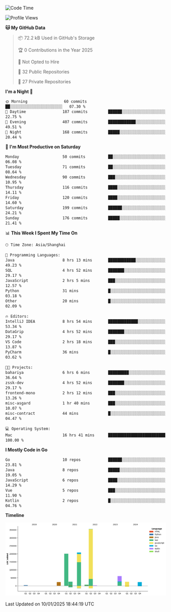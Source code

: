 <!--START_SECTION:waka-->
![Code Time](http://img.shields.io/badge/Code%20Time-3%2C948%20hrs%207%20mins-blue)

![Profile Views](http://img.shields.io/badge/Profile%20Views-0-blue)

**🐱 My GitHub Data** 

> 📦 72.2 kB Used in GitHub's Storage 
 > 
> 🏆 0 Contributions in the Year 2025
 > 
> 🚫 Not Opted to Hire
 > 
> 📜 32 Public Repositories 
 > 
> 🔑 27 Private Repositories 
 > 
**I'm a Night 🦉** 

```text
🌞 Morning                60 commits          ██░░░░░░░░░░░░░░░░░░░░░░░   07.30 % 
🌆 Daytime                187 commits         ██████░░░░░░░░░░░░░░░░░░░   22.75 % 
🌃 Evening                407 commits         ████████████░░░░░░░░░░░░░   49.51 % 
🌙 Night                  168 commits         █████░░░░░░░░░░░░░░░░░░░░   20.44 % 
```
📅 **I'm Most Productive on Saturday** 

```text
Monday                   50 commits          ██░░░░░░░░░░░░░░░░░░░░░░░   06.08 % 
Tuesday                  71 commits          ██░░░░░░░░░░░░░░░░░░░░░░░   08.64 % 
Wednesday                90 commits          ███░░░░░░░░░░░░░░░░░░░░░░   10.95 % 
Thursday                 116 commits         ████░░░░░░░░░░░░░░░░░░░░░   14.11 % 
Friday                   120 commits         ████░░░░░░░░░░░░░░░░░░░░░   14.60 % 
Saturday                 199 commits         ██████░░░░░░░░░░░░░░░░░░░   24.21 % 
Sunday                   176 commits         █████░░░░░░░░░░░░░░░░░░░░   21.41 % 
```


📊 **This Week I Spent My Time On** 

```text
🕑︎ Time Zone: Asia/Shanghai

💬 Programming Languages: 
Java                     8 hrs 13 mins       ████████████░░░░░░░░░░░░░   49.23 % 
SQL                      4 hrs 52 mins       ███████░░░░░░░░░░░░░░░░░░   29.17 % 
JavaScript               2 hrs 5 mins        ███░░░░░░░░░░░░░░░░░░░░░░   12.57 % 
Python                   31 mins             █░░░░░░░░░░░░░░░░░░░░░░░░   03.18 % 
Other                    20 mins             █░░░░░░░░░░░░░░░░░░░░░░░░   02.09 % 

🔥 Editors: 
IntelliJ IDEA            8 hrs 54 mins       █████████████░░░░░░░░░░░░   53.34 % 
DataGrip                 4 hrs 52 mins       ███████░░░░░░░░░░░░░░░░░░   29.17 % 
VS Code                  2 hrs 18 mins       ███░░░░░░░░░░░░░░░░░░░░░░   13.87 % 
PyCharm                  36 mins             █░░░░░░░░░░░░░░░░░░░░░░░░   03.62 % 

🐱‍💻 Projects: 
bahariya                 6 hrs 6 mins        █████████░░░░░░░░░░░░░░░░   36.64 % 
zssk-dev                 4 hrs 52 mins       ███████░░░░░░░░░░░░░░░░░░   29.17 % 
frontend-mono            2 hrs 12 mins       ███░░░░░░░░░░░░░░░░░░░░░░   13.26 % 
misc-asgard              1 hr 40 mins        ███░░░░░░░░░░░░░░░░░░░░░░   10.07 % 
misc-contract            44 mins             █░░░░░░░░░░░░░░░░░░░░░░░░   04.47 % 

💻 Operating System: 
Mac                      16 hrs 41 mins      █████████████████████████   100.00 % 
```

**I Mostly Code in Go** 

```text
Go                       10 repos            ██████░░░░░░░░░░░░░░░░░░░   23.81 % 
Java                     8 repos             █████░░░░░░░░░░░░░░░░░░░░   19.05 % 
JavaScript               6 repos             ████░░░░░░░░░░░░░░░░░░░░░   14.29 % 
Vue                      5 repos             ███░░░░░░░░░░░░░░░░░░░░░░   11.90 % 
Kotlin                   2 repos             █░░░░░░░░░░░░░░░░░░░░░░░░   04.76 % 
```



**Timeline**

![Lines of Code chart](https://raw.githubusercontent.com/youtiaoguagua/youtiaoguagua/master/assets/bar_graph.png)


 Last Updated on 10/01/2025 18:44:19 UTC
<!--END_SECTION:waka-->